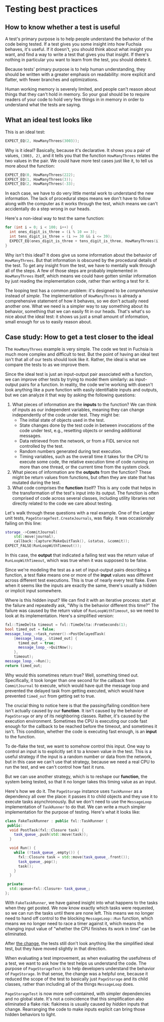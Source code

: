 # Testing best practices

## How to know whether a test is useful

A test's primary purpose is to help people understand the behavior of the code
being tested. If a test gives you some insight into how Fuchsia behaves, it's
useful. If it doesn't, you should think about what insight you want, and find a
way to write a test that gives you that insight. If there's nothing in
particular you want to learn from the test, you should delete it.

Because tests' primary purpose is to help human understanding, they should be
written with a greater emphasis on readability: more explicit and flatter, with
fewer branches and optimizations.

Human working memory is severely limited, and people can't reason about things
that they can't hold in memory. So your goal should be to require readers of
your code to hold very few things in in memory in order to understand what the
tests are saying.

## What an ideal test looks like

This is an ideal test:

```cpp
EXPECT_EQ(2, HowManyThrees(3003));
```

Why is it ideal? Basically, because it's declarative. It shows you a pair of
values, `(3003, 2)`, and it tells you that the function `HowManyThrees` relates
the two values in the pair. We could have more test cases just like it, to tell
us more about the function:

```cpp
EXPECT_EQ(0, HowManyThrees(222);
EXPECT_EQ(1, HowManyThrees(3));
EXPECT_EQ(2, HowManyThrees(-33);
```

In each case, we have to do very little mental work to understand the new
information. The lack of procedural steps means we don't have to follow along
with the computer as it works through the test, which means we can't
accidentally do a step wrong in our heads.

Here's a non-ideal way to test the same function:

```cpp
for (int i = 0; i < 100; i++) {
  int ones_digit_is_three = (i % 10 == 3);
  int tens_digit_is_three = (i >= 30 && i <= 39);
  EXPECT_EQ(ones_digit_is_three + tens_digit_is_three, HowManyThrees(i));
}
```

Why isn't this ideal? It does give us some information about the behavior of
`HowManyThrees`. But that information is obscured by the procedural details of
the test. To get any insight from the test, we have to mentally walk through
all of the steps. A few of those steps are probably implemented in
`HowManyThrees` itself, which means we could have gotten similar information by
just reading the implementation code, rather than writing a test for it.

The looping test has a common problem: it's designed to be _comprehensive_
instead of _simple_. The implementation of `HowManyThrees` is already a
comprehensive statement of how it behaves, so we don't actually need another
one. What we need is a simpler way to say something about its behavior,
something that we can easily fit in our heads. That's what's so nice about the
ideal test: it shows us just a small amount of information, small enough for us
to easily reason about.

## Case study: How to get a test closer to the ideal

The `HowManyThrees` example is very simple. The code we test in Fuchsia is much
more complex and difficult to test. But the point of having an ideal test isn't
that all of our tests should look like it. Rather, the ideal is what we compare
the tests to as we improve them.

Since the ideal test is just an input-output pair associated with a function, we
can improve other tests by trying to model them similarly: as input-output pairs
for a function. In reality, the code we're working with doesn't look anything
like a pure function with easily identifiable inputs and outputs, but we can
analyze it that way by asking the following questions:

1. What pieces of information are the **inputs** to the function? We can think
   of inputs as our independent variables, meaning they can change
   independently of the code under test. They might be:
   * The initial state of objects used in the test.
   * State changes done by the test code in between invocations of the code
     under test, e.g., resetting objects or sending additional messages.
   * Data retrieved from the network, or from a FIDL service not controlled by
     the test.
   * Random numbers generated during test execution.
   * Timing variables, such as the overall time it takes for the CPU to execute
     some code, the relative execution time of code running on more than one
     thread, or the current time from the system clock.
2. What pieces of information are the **outputs** from the function? These might
   be return values from functions, but often they are state that has mutated
   during the test.
3. What code comprises the **function** itself? This is any code that helps in
   the transformation of the test's input into its output. The function is often
   comprised of code across several classes, including utility libraries not
   directly related to the code we care about testing.

Let's walk through these questions with a real example. One of the Ledger unit
tests, `PageStorageTest.CreateJournals`, was flaky. It was occasionally failing
on this line:

```cpp
storage_->CommitJournal(
    std::move(journal),
    callback::Capture(MakeQuitTask(), &status, &commit));
EXPECT_FALSE(RunLoopWithTimeout());
```

In this case, the **output** that indicated a failing test was the return value
of `RunLoopWithTimeout`, which was true when it was supposed to be false.

Since we're modeling the test as a set of input-output pairs describing a
function, a test flake means one or more of the **input** values was different
across different test executions. This is true of nearly every test flake. Even
when it seems like the inputs are exactly the same, there's usually a hidden or
implicit input somewhere.

Where is this hidden input? We can find it with an iterative process:
start at the failure and repeatedly ask, "Why is the behavior different this
time?" The failure was caused by the return value of `RunLoopWithTimeout`, so we
need to look at its implementation. Here's a simplified version:

```cpp
fxl::TimeDelta timeout = fxl::TimeDelta::FromSeconds(1);
bool timed_out = false;
message_loop_->task_runner()->PostDelayedTask(
    [message_loop_, &timed_out] {
      timed_out = true;
      message_loop_->QuitNow();
    },
    timeout);
message_loop_->Run();
return timed_out;
```

Why would this sometimes return true? Well, something timed out. Specifically,
it took longer than one second for the callback from `CommitJournal` to execute,
which would have quit the message loop and prevented the delayed task from
getting executed, which would have prevented `timed_out` from getting set to
true.

The crucial thing to notice here is that the passing/failing condition here
isn't actually caused by our **function**. It isn't caused by the behavior of
`PageStorage` or any of its neighboring classes. Rather, it's caused by the
execution environment. Sometimes the CPU is executing our code fast enough for
the callback to be reached before the timeout, and sometimes it isn't. This
condition, whether the code is executing fast enough, is an **input** to the
function.

To de-flake the test, we want to somehow control this input. One way to control
an input is to explicitly set it to a known value in the test. This is a useful
strategy if the input is a random number or data from the network, but in this
case we can't use that strategy, because we need a real CPU to run the test, and
we can't control how fast it runs.

But we can use another strategy, which is to reshape our **function**, the
system being tested, so that it no longer takes this timing value as an input.

Here's how we do it. The `PageStorage` instance uses `TaskRunner` as a
dependency all over the place: it passes it to child objects and they use it to
execute tasks asynchronously. But we don't need to use the `MessageLoop`
implementation of `TaskRunner` to do that. We can write a much simpler
implementation for the purpose of testing. Here's what it looks like:

```cpp
class FakeTaskRunner : public fxl::TaskRunner {
 public:
  void PostTask(fxl::Closure task) {
    task_queue_.push(std::move(task));
  }

  void Run() {
    while (!task_queue_.empty()) {
      fxl::Closure task = std::move(task_queue_.front());
      task_queue_.pop();
      task();
    }
  }

 private:
  std::queue<fxl::Closure> task_queue_;
};
```

With `FakeTaskRunner`, we have gained insight into what happens to the tasks
when they get posted. We now know exactly which tasks were requested, so we can
run the tasks until there are none left. This means we no longer need to hand
off control to the blocking `MessageLoop::Run` function, which means we no
longer need to race a timer against it, which means the changing input value of
"whether the CPU finishes its work in time" can be eliminated.

After [the change](https://fuchsia-review.googlesource.com/c/peridot/+/93875),
the tests still don't look anything like the simplified ideal test, but they
have moved slightly in that direction.

When evaluating a test improvement, as when evaluating the usefulness of a test,
we want to ask how the test helps us understand the code. The purpose of
`PageStorageTest` is to help developers understand the behavior of
`PageStorage`. In that sense, the change was a helpful one, because it reduced
the scope of the test to basically just `PageStorage` and its child classes,
rather than including all of the things `MessageLoop` does.

`PageStorageTest` is now more self-contained, with simpler dependencies and no
global state. It's not a coincidence that this simplification also eliminated
a flake risk: flakiness is usually caused by _hidden_ inputs that change.
Rearranging the code to make inputs explicit can bring those hidden behaviors to
light.
